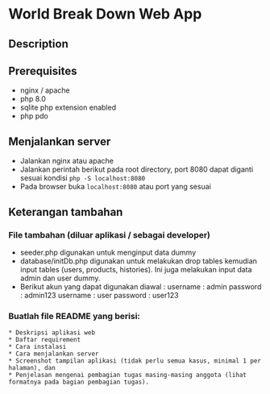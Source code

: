 # World Break Down Web App

## Description


## Prerequisites
- nginx / apache
- php 8.0
- sqlite php extension enabled
- php pdo

## Menjalankan server
- Jalankan nginx atau apache
- Jalankan perintah berikut pada root directory, port 8080 dapat diganti sesuai kondisi
`php -S localhost:8080`
- Pada browser buka `localhost:8080` atau port yang sesuai

## Keterangan tambahan

### File tambahan (diluar aplikasi / sebagai developer)
- seeder.php digunakan untuk menginput data dummy
- database/initDb.php digunakan untuk melakukan drop tables kemudian input tables (users, products, histories). Ini juga melakukan input data admin dan user dummy.
- Berikut akun yang dapat digunakan diawal :
username : admin  password : admin123 
username : user password : user123 


### Buatlah file README yang berisi:
    * Deskripsi aplikasi web
    * Daftar requirement
    * Cara instalasi
    * Cara menjalankan server
    * Screenshot tampilan aplikasi (tidak perlu semua kasus, minimal 1 per halaman), dan 
    * Penjelasan mengenai pembagian tugas masing-masing anggota (lihat formatnya pada bagian pembagian tugas).


